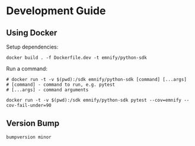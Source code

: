 # Development Guide

## Using Docker

Setup dependencies:
```shell
docker build . -f Dockerfile.dev -t emnify/python-sdk
```

Run a command:
```shell
# docker run -t -v $(pwd):/sdk emnify/python-sdk [command] [...args]
# [command] - command to run, e.g. pytest
# [...args] - command arguments

docker run -t -v $(pwd):/sdk emnify/python-sdk pytest --cov=emnify --cov-fail-under=90
```

## Version Bump

```shell
bumpversion minor
```
